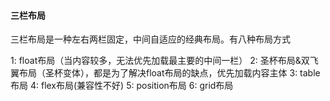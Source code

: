 #### 三栏布局

三栏布局是一种左右两栏固定，中间自适应的经典布局。有八种布局方式


1: float布局（当内容较多，无法优先加载最主要的中间一栏）
2: 圣杯布局&双飞翼布局（圣杯变体），都是为了解决float布局的缺点，优先加载内容主体
3: table布局
4: flex布局(兼容性不好)
5: position布局
6: grid布局
